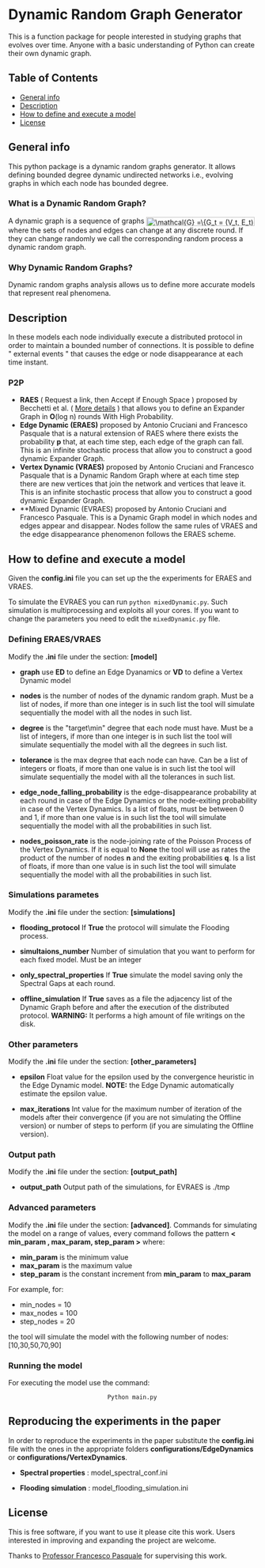 

# Dynamic Random Graph Generator

 This is a function package for people interested in studying graphs that evolves over time. Anyone with a basic understanding of Python can create their own dynamic graph.






## Table of Contents 


- [General info](#General-info)
- [Description](#Description)
- [How to define and execute a model](#How-to-define-and-execute-a-model)
- [License](#License)


## General info
This python package is a dynamic random graphs generator. It allows defining bounded degree dynamic undirected networks i.e., evolving graphs in which each node has bounded degree.

### What is a Dynamic Random Graph?
A dynamic graph is a sequence of graphs <img src="https://bit.ly/35x8Ux6" align="center" border="0" alt="\mathcal{G} =\{G_t = (V_t, E_t) \,:\, t \in \mathbb{N}\}" width="219" height="18" />
where the sets of nodes and edges
can change at any discrete round. If they can change randomly we call the
corresponding random process a dynamic random graph.

### Why Dynamic Random Graphs?
Dynamic random graphs analysis allows us to define more accurate models that represent real phenomena.

## Description
In these models each node individually execute a distributed protocol in order to maintain a bounded number of connections.
It is possible to define " external events " that causes the edge or node disappearance at each time instant.


### P2P  
- **RAES** ( Request a link, then Accept if Enough Space ) proposed by Becchetti et al. 
( [More details](https://arxiv.org/abs/1811.10316) ) that allows you to define an Expander Graph in **O**(log n) rounds With High Probability.
- **Edge Dynamic (ERAES)** proposed by Antonio Cruciani and Francesco Pasquale that is a natural extension of RAES where there exists the probability **p** that, at each time step, each edge of the graph can fall. This is an infinite stochastic process that allow you to construct a good dynamic Expander Graph. 
- **Vertex Dynamic (VRAES)** proposed by Antonio Cruciani and Francesco Pasquale that is a Dynamic Random Graph where at each time step there are new vertices that join the network and vertices that leave it. This is an infinite stochastic process that allow you to construct a good dynamic Expander Graph.
- **Mixed Dynamic (EVRAES)  proposed by Antonio Cruciani and Francesco Pasquale. This is a Dynamic Graph model in which nodes and edges appear and disappear. Nodes follow the same rules of VRAES and the edge disappearance phenomenon follows the ERAES scheme.

## How to define and execute a model
Given the **config.ini** file you can set up the the experiments for ERAES and VRAES. 

To simulate the EVRAES you can run ```python mixedDynamic.py```. Such simulation is multiprocessing and exploits all your cores. If you want to change the parameters you need to edit the ```mixedDynamic.py``` file.

### Defining ERAES/VRAES
Modify the **.ini** file under the section: **[model]**

* **graph** use **ED** to define an Edge Dyanamics or **VD** to define a Vertex Dynamic model

* **nodes** is the number of nodes of the dynamic random graph. Must be a list of nodes, if more than one integer is in such list the tool will simulate sequentially the model with all the nodes in such list.

* **degree** is the "target\min" degree that each node must have. Must be a list of integers, if more than one integer is in such list the tool will simulate sequentially the model with all the degrees in such list. 

* **tolerance** is the max degree that each node can have. Can be a list of integers or floats, if more than one value is in such list the tool will simulate sequentially the model with all the tolerances in such list.

* **edge_node_falling_probability** is the edge-disappearance probability at each round in case of the Edge Dynamics or the node-exiting probability in case of the Vertex Dynamics. Is a list of floats, must be between 0 and 1, if more than one value is in such list the tool will simulate sequentially the model with all the probabilities in such list.

* **nodes_poisson_rate** is the node-joining rate of the Poisson Process of the Vertex Dynamics. If it is equal to **None** the tool will use as rates the product of the number of nodes **n** and the exiting probabilities **q**. Is a list of floats, if more than one value is in such list the tool will simulate sequentially the model with all the probabilities in such list.

### Simulations parametes
Modify the **.ini** file under the section: **[simulations]**

* **flooding_protocol** If **True** the protocol will simulate the Flooding process.

* **simultaions_number**  Number of simulation that you want to perform for each fixed model. Must be an integer

* **only_spectral_properties** If **True** simulate the model saving only the Spectral Gaps at each round.

* **offline_simulation** If **True** saves as a file the adjacency list of the Dynamic Graph before and after the execution of the distributed protocol. **WARNING:** It performs a high amount of file writings on the disk.

### Other parameters
Modify the **.ini** file under the section: **[other_parameters]**

* **epsilon** Float value for the epsilon used by the convergence heuristic in the Edge Dynamic model. **NOTE:** the Edge Dynamic automatically estimate the epsilon value.

* **max_iterations** Int value for the maximum number of iteration of the models after their convergence (if you are not simulating the Offline version) or number of steps to perform (if you are simulating the Offline version).

### Output path
Modify the **.ini** file under the section: **[output_path]**

* **output_path** Output path of the simulations, for EVRAES is ./tmp

### Advanced parameters
Modify the **.ini** file under the section: **[advanced]**. Commands for simulating the model on a range of values, every command follows the pattern **< min_param , max_param, step_param >** where:
* **min_param** is the minimum value
* **max_param** is the maximum value 
* **step_param** is the constant increment from **min_param** to **max_param** 

For example, for:
  * min_nodes = 10
  * max_nodes = 100
  * step_nodes = 20

the tool will simulate the model with the following number of nodes:  [10,30,50,70,90]
    
### Running the model
For executing the model use the command:

                                Python main.py

## Reproducing the experiments in the paper
In order to reproduce the experiments in the paper substitute the **config.ini** file with the ones in the appropriate folders **configurations/EdgeDynamics** or  **configurations/VertexDynamics**.
* **Spectral properties** : model_spectral_conf.ini
  
* **Flooding simulation** : model_flooding_simulation.ini

## License
This is free software, if you want to use it please cite this work.
Users interested in improving and expanding the project are welcome.

Thanks to [Professor Francesco Pasquale](http://www.mat.uniroma2.it/~pasquale/) for supervising this work.
